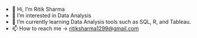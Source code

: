 - 👋 Hi, I’m Ritik Sharma
- 👀 I’m interested in Data Analysis
- 🌱 I’m currently learning Data Analysis tools such as SQL, R, and Tableau. 
- 📫 How to reach me -> ritiksharma1299@gmail.com

<!---
ritiksharma4/ritiksharma4 is a ✨ special ✨ repository because its `README.md` (this file) appears on your GitHub profile.
You can click the Preview link to take a look at your changes.
--->
